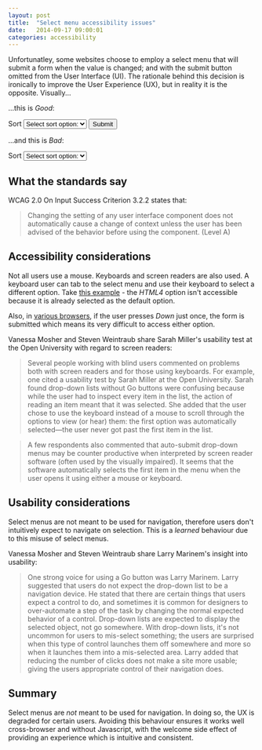 ```yaml
---
layout: post
title:  "Select menu accessibility issues"
date:   2014-09-17 09:00:01
categories: accessibility
---
```


Unfortunatley, some websites choose to employ a select menu that will submit a form when the value is changed; and with the submit button omitted from the User Interface (UI). The rationale behind this decision is ironically to improve the User Experience (UX), but in reality it is the opposite. Visually...

...this is *Good*:

<div class="ui">
	<form>
		<label for="sort2">Sort</label>
		<select id="sort2" name="sort2">
			<option value="0">Select sort option:</option>
			<option value="1">Option 1</option>
			<option value="2">Option 2</option>
			<option value="3">Option 3</option>
			<option value="4">Option 4</option>
		</select>
		<input type="submit" value="Submit">
	</form>
</div>

...and this is *Bad*:

<div class="ui">
	<form>
		<label for="sort">Sort</label>
		<select id="sort" name="sort">
			<option value="0">Select sort option:</option>
			<option value="1">Option 1</option>
			<option value="2">Option 2</option>
			<option value="3">Option 3</option>
			<option value="4">Option 4</option>
		</select>
	</form>
</div>

## What the standards say

WCAG 2.0 On Input Success Criterion 3.2.2 states that:

> Changing the setting of any user interface component does not automatically cause a change of context unless the user has been advised of the behavior before using the component. (Level A)

## Accessibility considerations

Not all users use a mouse. Keyboards and screen readers are also used. A keyboard user can tab to the select menu and use their keyboard to select a different option. Take [this example](http://html.cita.illinois.edu/script/onchange/onchange-example.php) - the *HTML4* option isn't accessible because it is already selected as the default option.

Also, in [various browsers](http://pauljadam.com/blog/javascript/onchange-event-on-a-select-inputjump-menu-accessibility-problems/), if the user presses *Down* just once, the form is submitted which means its very difficult to access either option.

Vanessa Mosher and Steven Weintraub share Sarah Miller's usability test at the Open University with regard to screen readers:

 >Several people working with blind users commented on problems both with screen readers and for those using keyboards. For example, one cited a usability test by Sarah Miller at the Open University. Sarah found drop-down lists without Go buttons were confusing because while the user had to inspect every item in the list, the action of reading an item meant that it was selected. She added that the user chose to use the keyboard instead of a mouse to scroll through the options to view (or hear) them: the first option was automatically selected—the user never got past the first item in the list.

> A few respondents also commented that auto-submit drop-down menus may be counter productive when interpreted by screen reader software (often used by the visually impaired). It seems that the software automatically selects the first item in the menu when the user opens it using either a mouse or keyboard.

## Usability considerations

Select menus are not meant to be used for navigation, therefore users don't intuitively expect to navigate on selection. This is a *learned* behaviour due to this misuse of select menus.

Vanessa Mosher and Steven Weintraub share Larry Marinem's insight into usability:

 > One strong voice for using a Go button was Larry Marinem. Larry suggested that users do not expect the drop-down list to be a navigation device. He stated that there are certain things that users expect a control to do, and sometimes it is common for designers to over-automate a step of the task by changing the normal expected behavior of a control. Drop-down lists are expected to display the selected object, not go somewhere. With drop-down lists, it's not uncommon for users to mis-select something; the users are surprised when this type of control launches them off somewhere and more so when it launches them into a mis-selected area. Larry added that reducing the number of clicks does not make a site more usable; giving the users appropriate control of their navigation does.

## Summary

Select menus are *not* meant to be used for navigation. In doing so, the UX is degraded for certain users. Avoiding this behaviour ensures it works well cross-browser and without Javascript, with the welcome side effect of providing an experience which is intuitive and consistent.